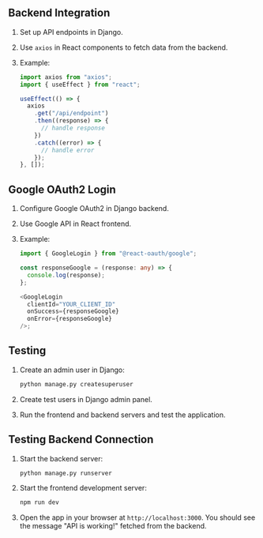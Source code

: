## Backend Integration

1. Set up API endpoints in Django.
2. Use `axios` in React components to fetch data from the backend.
3. Example:

   ```typescript
   import axios from "axios";
   import { useEffect } from "react";

   useEffect(() => {
     axios
       .get("/api/endpoint")
       .then((response) => {
         // handle response
       })
       .catch((error) => {
         // handle error
       });
   }, []);
   ```

## Google OAuth2 Login

1. Configure Google OAuth2 in Django backend.
2. Use Google API in React frontend.
3. Example:

   ```typescript
   import { GoogleLogin } from "@react-oauth/google";

   const responseGoogle = (response: any) => {
     console.log(response);
   };

   <GoogleLogin
     clientId="YOUR_CLIENT_ID"
     onSuccess={responseGoogle}
     onError={responseGoogle}
   />;
   ```

## Testing

1. Create an admin user in Django:

   ```sh
   python manage.py createsuperuser
   ```

2. Create test users in Django admin panel.

3. Run the frontend and backend servers and test the application.

## Testing Backend Connection

1. Start the backend server:

   ```sh
   python manage.py runserver
   ```

2. Start the frontend development server:

   ```sh
   npm run dev
   ```

3. Open the app in your browser at `http://localhost:3000`. You should see the message "API is working!" fetched from the backend.
